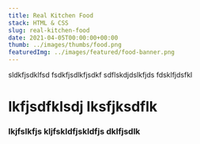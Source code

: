 ```yaml
---
title: Real Kitchen Food
stack: HTML & CSS
slug: real-kitchen-food
date: 2021-04-05T00:00:00+00:00
thumb: ../images/thumbs/food.png
featuredImg: ../images/featured/food-banner.png
---
```


sldkfjsdklfsd
fsdkfjsdlkfjsdkf
sdflskdjdslkfjds
fdsklfjdsfkl
# lkfjsdfklsdj lksfjksdflk 

### lkjfslkfjs kljfskldfjskldfjs dklfjsdlk